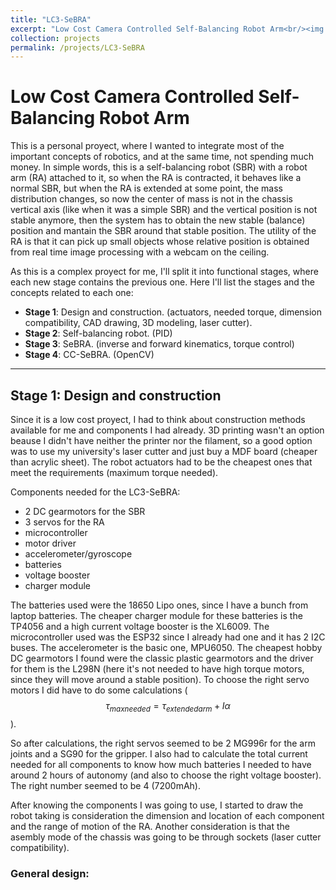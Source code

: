 ```yaml
---
title: "LC3-SeBRA"
excerpt: "Low Cost Camera Controlled Self-Balancing Robot Arm<br/><img src='/images/lc3-sebra.png'>"
collection: projects
permalink: /projects/LC3-SeBRA
---
```




# Low Cost Camera Controlled Self-Balancing Robot Arm

This is a personal proyect, where I wanted to integrate most of the important concepts of robotics, and at the same time, not spending much money. In simple words, this is a self-balancing robot (SBR) with a robot arm (RA) attached to it, so when the RA is contracted, it behaves like a normal SBR, but when the RA is extended at some point, the mass distribution changes, so now the center of mass is not in the chassis vertical axis (like when it was a simple SBR) and the vertical position is not stable anymore, then the system has to obtain the new stable (balance) position and mantain the SBR around that stable position. The utility of the RA is that it can pick up small objects whose relative position is obtained from real time image processing with a webcam on the ceiling.

As this is a complex proyect for me, I'll split it into functional stages, where each new stage contains the previous one. Here I'll list the stages and the concepts related to each one:

- **Stage 1**: Design and construction. (actuators, needed torque, dimension compatibility, CAD drawing, 3D modeling, laser cutter).
- **Stage 2**: Self-balancing robot. (PID)
- **Stage 3**: SeBRA. (inverse and forward kinematics, torque control)
- **Stage 4**: CC-SeBRA. (OpenCV)

---

## Stage 1: Design and construction

Since it is a low cost proyect, I had to think about construction methods available for me and components I had already. 3D printing wasn't an option beause I didn't have neither the printer nor the filament, so a good option was to use my university's laser cutter and just buy a MDF board (cheaper than acrylic sheet). The robot actuators had to be the cheapest ones that meet the requirements (maximum torque needed).

Components needed for the LC3-SeBRA:
- 2 DC gearmotors for the SBR
- 3 servos for the RA
- microcontroller
- motor driver
- accelerometer/gyroscope
- batteries
- voltage booster
- charger module

The batteries used were the 18650 Lipo ones, since I have a bunch from laptop batteries. The cheaper charger module for these batteries is the TP4056 and a high current voltage booster is the XL6009. The microcontroller used was the ESP32 since I already had one and it has 2 I2C buses. The accelerometer is the basic one, MPU6050. The cheapest hobby DC gearmotors I found were the classic plastic gearmotors and the driver for them is the L298N (here it's not needed to have high torque motors, since they will move around a stable position). To choose the right servo motors I did have to do some calculations ($$\tau_{max needed} = \tau_{extended arm} + I\alpha$$).

So after calculations, the right servos seemed to be 2 MG996r for the arm joints and a SG90 for the gripper. I also had to calculate the total current needed for all components to know how much batteries I needed to have around 2 hours of autonomy (and also to choose the right voltage booster). The right number seemed to be 4 (7200mAh).

After knowing the components I was going to use, I started to draw the robot taking is consideration the dimension and location of each component and the range of motion of the RA. Another consideration is that the asembly mode of the chassis was going to be through sockets (laser cutter compatibility).

### General design:


